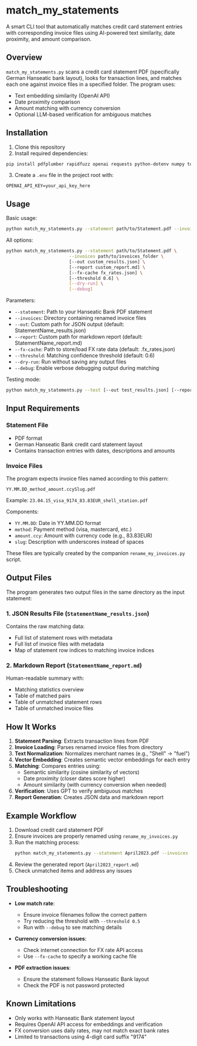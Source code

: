 # match_my_statements

A smart CLI tool that automatically matches credit card statement entries with corresponding invoice files using AI-powered text similarity, date proximity, and amount comparison.

## Overview

`match_my_statements.py` scans a credit card statement PDF (specifically German Hanseatic bank layout), looks for transaction lines, and matches each one against invoice files in a specified folder. The program uses:

- Text embedding similarity (OpenAI API)
- Date proximity comparison
- Amount matching with currency conversion
- Optional LLM-based verification for ambiguous matches

## Installation

1. Clone this repository
2. Install required dependencies:

```bash
pip install pdfplumber rapidfuzz openai requests python-dotenv numpy tqdm
```

3. Create a `.env` file in the project root with:

```
OPENAI_API_KEY=your_api_key_here
```

## Usage

Basic usage:

```bash
python match_my_statements.py --statement path/to/Statement.pdf --invoices path/to/invoices_folder
```

All options:

```bash
python match_my_statements.py --statement path/to/Statement.pdf \
                        --invoices path/to/invoices_folder \
                        [--out custom_results.json] \
                        [--report custom_report.md] \
                        [--fx-cache fx_rates.json] \
                        [--threshold 0.6] \
                        [--dry-run] \
                        [--debug]
```

Parameters:
- `--statement`: Path to your Hanseatic Bank PDF statement
- `--invoices`: Directory containing renamed invoice files
- `--out`: Custom path for JSON output (default: StatementName_results.json)
- `--report`: Custom path for markdown report (default: StatementName_report.md) 
- `--fx-cache`: Path to store/load FX rate data (default: .fx_rates.json)
- `--threshold`: Matching confidence threshold (default: 0.6)
- `--dry-run`: Run without saving any output files
- `--debug`: Enable verbose debugging output during matching

Testing mode:
```bash
python match_my_statements.py --test [--out test_results.json] [--report test_report.md]
```

## Input Requirements

### Statement File
- PDF format
- German Hanseatic Bank credit card statement layout
- Contains transaction entries with dates, descriptions and amounts

### Invoice Files
The program expects invoice files named according to this pattern:
```
YY.MM.DD_method_amount.ccySlug.pdf
```

Example: `23.04.15_visa_9174_83.83EUR_shell_station.pdf`

Components:
- `YY.MM.DD`: Date in YY.MM.DD format
- `method`: Payment method (visa, mastercard, etc.)
- `amount.ccy`: Amount with currency code (e.g., 83.83EUR)
- `slug`: Description with underscores instead of spaces

These files are typically created by the companion `rename_my_invoices.py` script.

## Output Files

The program generates two output files in the same directory as the input statement:

### 1. JSON Results File (`StatementName_results.json`)
Contains the raw matching data:
- Full list of statement rows with metadata
- Full list of invoice files with metadata
- Map of statement row indices to matching invoice indices

### 2. Markdown Report (`StatementName_report.md`)
Human-readable summary with:
- Matching statistics overview
- Table of matched pairs
- Table of unmatched statement rows
- Table of unmatched invoice files

## How It Works

1. **Statement Parsing**: Extracts transaction lines from PDF
2. **Invoice Loading**: Parses renamed invoice files from directory
3. **Text Normalization**: Normalizes merchant names (e.g., "Shell" → "fuel")
4. **Vector Embedding**: Creates semantic vector embeddings for each entry
5. **Matching**: Compares entries using:
   - Semantic similarity (cosine similarity of vectors)
   - Date proximity (closer dates score higher)
   - Amount similarity (with currency conversion when needed)
6. **Verification**: Uses GPT to verify ambiguous matches
7. **Report Generation**: Creates JSON data and markdown report

## Example Workflow

1. Download credit card statement PDF
2. Ensure invoices are properly renamed using `rename_my_invoices.py`
3. Run the matching process:
   ```bash
   python match_my_statements.py --statement April2023.pdf --invoices ./invoices
   ```
4. Review the generated report (`April2023_report.md`)
5. Check unmatched items and address any issues

## Troubleshooting

- **Low match rate**: 
  - Ensure invoice filenames follow the correct pattern
  - Try reducing the threshold with `--threshold 0.5`
  - Run with `--debug` to see matching details

- **Currency conversion issues**:
  - Check internet connection for FX rate API access
  - Use `--fx-cache` to specify a working cache file

- **PDF extraction issues**:
  - Ensure the statement follows Hanseatic Bank layout
  - Check the PDF is not password protected

## Known Limitations

- Only works with Hanseatic Bank statement layout
- Requires OpenAI API access for embeddings and verification
- FX conversion uses daily rates, may not match exact bank rates
- Limited to transactions using 4-digit card suffix "9174" 